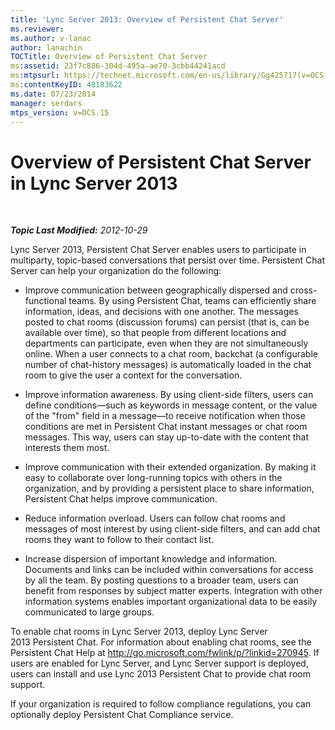 ```yaml
---
title: 'Lync Server 2013: Overview of Persistent Chat Server'
ms.reviewer: 
ms.author: v-lanac
author: lanachin
TOCTitle: Overview of Persistent Chat Server
ms:assetid: 23f7c886-304d-495a-ae70-3cbb44241acd
ms:mtpsurl: https://technet.microsoft.com/en-us/library/Gg425717(v=OCS.15)
ms:contentKeyID: 48183622
ms.date: 07/23/2014
manager: serdars
mtps_version: v=OCS.15
---
```


<div data-xmlns="http://www.w3.org/1999/xhtml">

<div class="topic" data-xmlns="http://www.w3.org/1999/xhtml" data-msxsl="urn:schemas-microsoft-com:xslt" data-cs="http://msdn.microsoft.com/en-us/">

<div data-asp="http://msdn2.microsoft.com/asp">

# Overview of Persistent Chat Server in Lync Server 2013

</div>

<div id="mainSection">

<div id="mainBody">

<span> </span>

_**Topic Last Modified:** 2012-10-29_

Lync Server 2013, Persistent Chat Server enables users to participate in multiparty, topic-based conversations that persist over time. Persistent Chat Server can help your organization do the following:

  - Improve communication between geographically dispersed and cross-functional teams. By using Persistent Chat, teams can efficiently share information, ideas, and decisions with one another. The messages posted to chat rooms (discussion forums) can persist (that is, can be available over time), so that people from different locations and departments can participate, even when they are not simultaneously online. When a user connects to a chat room, backchat (a configurable number of chat-history messages) is automatically loaded in the chat room to give the user a context for the conversation.

  - Improve information awareness. By using client-side filters, users can define conditions—such as keywords in message content, or the value of the "from" field in a message—to receive notification when those conditions are met in Persistent Chat instant messages or chat room messages. This way, users can stay up-to-date with the content that interests them most.

  - Improve communication with their extended organization. By making it easy to collaborate over long-running topics with others in the organization, and by providing a persistent place to share information, Persistent Chat helps improve communication.

  - Reduce information overload. Users can follow chat rooms and messages of most interest by using client-side filters, and can add chat rooms they want to follow to their contact list.

  - Increase dispersion of important knowledge and information. Documents and links can be included within conversations for access by all the team. By posting questions to a broader team, users can benefit from responses by subject matter experts. Integration with other information systems enables important organizational data to be easily communicated to large groups.

To enable chat rooms in Lync Server 2013, deploy Lync Server 2013 Persistent Chat. For information about enabling chat rooms, see the Persistent Chat Help at <http://go.microsoft.com/fwlink/p/?linkid=270945>. If users are enabled for Lync Server, and Lync Server support is deployed, users can install and use Lync 2013 Persistent Chat to provide chat room support.

If your organization is required to follow compliance regulations, you can optionally deploy Persistent Chat Compliance service.

</div>

<span> </span>

</div>

</div>

</div>


